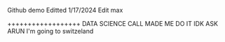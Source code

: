 Github demo
Editted 1/17/2024
Edit max


++++++++++++++++++
DATA SCIENCE CALL MADE ME DO IT
IDK ASK ARUN
I'm going to switzeland